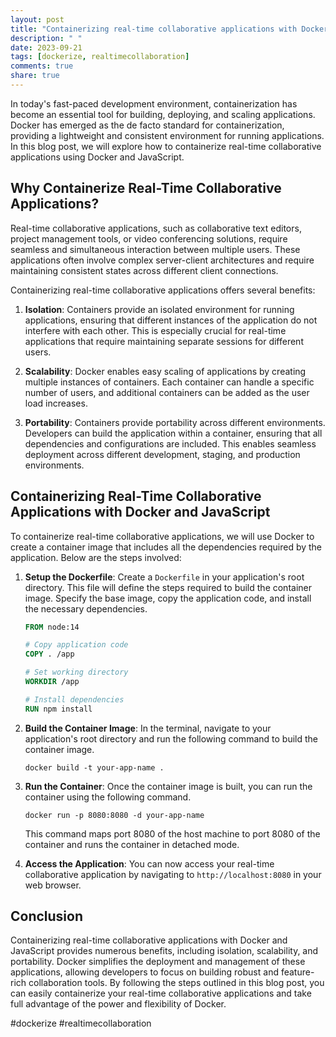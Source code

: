 ```yaml
---
layout: post
title: "Containerizing real-time collaborative applications with Docker and Javascript"
description: " "
date: 2023-09-21
tags: [dockerize, realtimecollaboration]
comments: true
share: true
---
```


In today's fast-paced development environment, containerization has become an essential tool for building, deploying, and scaling applications. Docker has emerged as the de facto standard for containerization, providing a lightweight and consistent environment for running applications. In this blog post, we will explore how to containerize real-time collaborative applications using Docker and JavaScript.

## Why Containerize Real-Time Collaborative Applications?

Real-time collaborative applications, such as collaborative text editors, project management tools, or video conferencing solutions, require seamless and simultaneous interaction between multiple users. These applications often involve complex server-client architectures and require maintaining consistent states across different client connections.

Containerizing real-time collaborative applications offers several benefits:

1. **Isolation**: Containers provide an isolated environment for running applications, ensuring that different instances of the application do not interfere with each other. This is especially crucial for real-time applications that require maintaining separate sessions for different users.

2. **Scalability**: Docker enables easy scaling of applications by creating multiple instances of containers. Each container can handle a specific number of users, and additional containers can be added as the user load increases.

3. **Portability**: Containers provide portability across different environments. Developers can build the application within a container, ensuring that all dependencies and configurations are included. This enables seamless deployment across different development, staging, and production environments.

## Containerizing Real-Time Collaborative Applications with Docker and JavaScript

To containerize real-time collaborative applications, we will use Docker to create a container image that includes all the dependencies required by the application. Below are the steps involved:

1. **Setup the Dockerfile**: Create a `Dockerfile` in your application's root directory. This file will define the steps required to build the container image. Specify the base image, copy the application code, and install the necessary dependencies.

   ```Dockerfile
   FROM node:14

   # Copy application code
   COPY . /app

   # Set working directory
   WORKDIR /app

   # Install dependencies
   RUN npm install
   ```

2. **Build the Container Image**: In the terminal, navigate to your application's root directory and run the following command to build the container image.

   ```
   docker build -t your-app-name .
   ```

3. **Run the Container**: Once the container image is built, you can run the container using the following command.

   ```
   docker run -p 8080:8080 -d your-app-name
   ```

   This command maps port 8080 of the host machine to port 8080 of the container and runs the container in detached mode.

4. **Access the Application**: You can now access your real-time collaborative application by navigating to `http://localhost:8080` in your web browser.

## Conclusion

Containerizing real-time collaborative applications with Docker and JavaScript provides numerous benefits, including isolation, scalability, and portability. Docker simplifies the deployment and management of these applications, allowing developers to focus on building robust and feature-rich collaboration tools. By following the steps outlined in this blog post, you can easily containerize your real-time collaborative applications and take full advantage of the power and flexibility of Docker.

#dockerize #realtimecollaboration